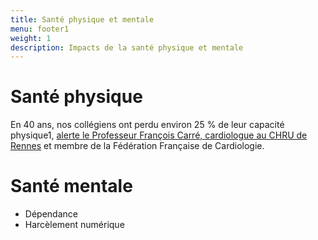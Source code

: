 ```yaml
---
title: Santé physique et mentale
menu: footer1
weight: 1
description: Impacts de la santé physique et mentale
---
```


# Santé physique

En 40 ans, nos collégiens ont perdu environ 25 % de leur capacité physique1, 
[alerte le Professeur François Carré, cardiologue au CHRU de Rennes](https://www.fedecardio.org/presse/les-enfants-ont-perdu-25-pour-100-de-leur-capacite-cardiovasculaire/#:~:text=%C2%AB%20En%2040%20ans%2C%20nos%20coll%C3%A9giens,la%20F%C3%A9d%C3%A9ration%20Fran%C3%A7aise%20de%20Cardiologie.) et membre de la Fédération Française de Cardiologie.

# Santé mentale

* Dépendance
* Harcèlement numérique